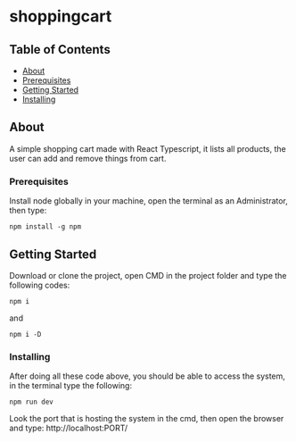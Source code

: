 # shoppingcart

## Table of Contents

- [About](#about)
- [Prerequisites](#prerequisites)
- [Getting Started](#getting_started)
- [Installing](#installing)

## About <a name = "about"></a>

A simple shopping cart made with React Typescript, it lists all products, the user can add and remove things from cart. 

### Prerequisites <a name = "prerequisites"></a>

Install node globally in your machine, open the terminal as an Administrator, then type:

```
npm install -g npm
```

## Getting Started <a name = "getting_started"></a>

Download or clone the project, open CMD in the project folder and type the following codes:

```
npm i
```

and

```
npm i -D
```


### Installing <a name = "installing"></a>

After doing all these code above, you should be able to access the system, in the terminal type the following:

```
npm run dev
```

Look the port that is hosting the system in the cmd, then open the browser and type: http://localhost:PORT/


